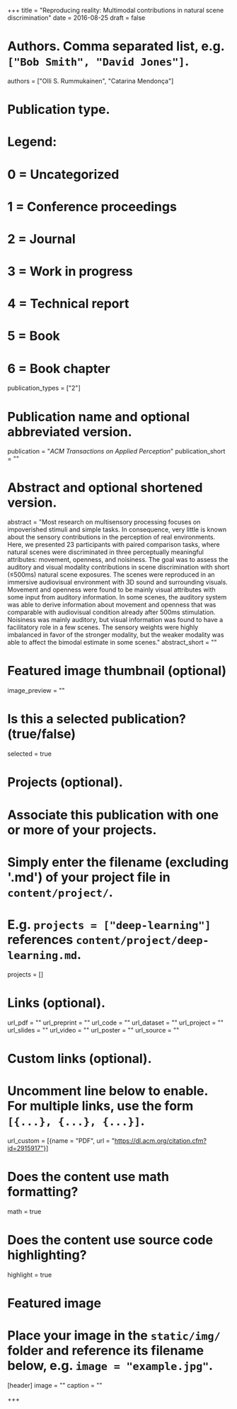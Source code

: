 +++
title = "Reproducing reality: Multimodal contributions in natural scene discrimination"
date = 2016-08-25
draft = false

# Authors. Comma separated list, e.g. `["Bob Smith", "David Jones"]`.
authors = ["Olli S. Rummukainen", "Catarina Mendonça"]

# Publication type.
# Legend:
# 0 = Uncategorized
# 1 = Conference proceedings
# 2 = Journal
# 3 = Work in progress
# 4 = Technical report
# 5 = Book
# 6 = Book chapter
publication_types = ["2"]

# Publication name and optional abbreviated version.
publication = "*ACM Transactions on Applied Perception*"
publication_short = ""

# Abstract and optional shortened version.
abstract = "Most research on multisensory processing focuses on impoverished stimuli and simple tasks. In consequence, very little is known about the sensory contributions in the perception of real environments. Here, we presented 23 participants with paired comparison tasks, where natural scenes were discriminated in three perceptually meaningful attributes: movement, openness, and noisiness. The goal was to assess the auditory and visual modality contributions in scene discrimination with short (≤500ms) natural scene exposures. The scenes were reproduced in an immersive audiovisual environment with 3D sound and surrounding visuals. Movement and openness were found to be mainly visual attributes with some input from auditory information. In some scenes, the auditory system was able to derive information about movement and openness that was comparable with audiovisual condition already after 500ms stimulation. Noisiness was mainly auditory, but visual information was found to have a facilitatory role in a few scenes. The sensory weights were highly imbalanced in favor of the stronger modality, but the weaker modality was able to affect the bimodal estimate in some scenes."
abstract_short = ""

# Featured image thumbnail (optional)
image_preview = ""

# Is this a selected publication? (true/false)
selected = true

# Projects (optional).
#   Associate this publication with one or more of your projects.
#   Simply enter the filename (excluding '.md') of your project file in `content/project/`.
#   E.g. `projects = ["deep-learning"]` references `content/project/deep-learning.md`.
projects = []

# Links (optional).
url_pdf = ""
url_preprint = ""
url_code = ""
url_dataset = ""
url_project = ""
url_slides = ""
url_video = ""
url_poster = ""
url_source = ""

# Custom links (optional).
#   Uncomment line below to enable. For multiple links, use the form `[{...}, {...}, {...}]`.
url_custom = [{name = "PDF", url = "https://dl.acm.org/citation.cfm?id=2915917"}]

# Does the content use math formatting?
math = true

# Does the content use source code highlighting?
highlight = true

# Featured image
# Place your image in the `static/img/` folder and reference its filename below, e.g. `image = "example.jpg"`.
[header]
image = ""
caption = ""

+++
